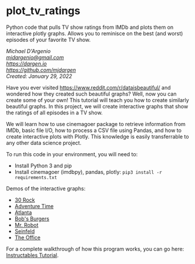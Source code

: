 # plot_tv_ratings
Python code that pulls TV show ratings from IMDb and plots them on interactive plotly graphs. Allows you to reminisce on the best (and worst) episodes of your favorite TV show.  

*Michael D'Argenio  
mjdargenio@gmail.com  
https://dargen.io  
https://github.com/mjdargen  
Created: January 29, 2022*  

Have you ever visited https://www.reddit.com/r/dataisbeautiful/ and wondered how they created such beautiful graphs? Well, now you can create some of your own! This tutorial will teach you how to create similarly beautiful graphs. In this project, we will create interactive graphs that show the ratings of all episodes in a TV show.

We will learn how to use cinemagoer package to retrieve information from IMDb, basic file I/O, how to process a CSV file using Pandas, and how to create interactive plots with Plotly. This knowledge is easily transferrable to any other data science project.

To run this code in your environment, you will need to:  
   * Install Python 3 and pip
   * Install cinemagoer (imdbpy), pandas, plotly: `pip3 install -r requirements.txt`


Demos of the interactive graphs:
  * [30 Rock](https://dargen.io/tutorials/30_rock.html)
  * [Adventure Time](https://dargen.io/tutorials/adventure_time.html)
  * [Atlanta](https://dargen.io/tutorials/atlanta.html)
  * [Bob's Burgers](https://dargen.io/tutorials/bobs_burgers.html)
  * [Mr. Robot](https://dargen.io/tutorials/mr_robot.html)
  * [Seinfeld](https://dargen.io/tutorials/seinfeld.html)
  * [The Office](https://dargen.io/tutorials/the_office.html)

For a complete walkthrough of how this program works, you can go here: [Instructables Tutorial](https://www.instructables.com/TV-Show-Ratings-on-Beautiful-Graphs/).

